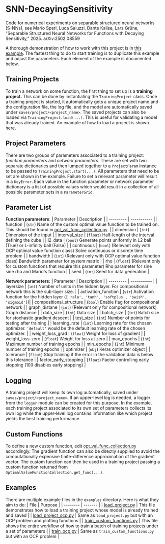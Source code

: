# SNN-DecayingSensitivity
Code for numerical experiments on separable structured neural networks (S-NNs), see Mario Sperl, Luca Saluzzi, Dante Kalise, Lars Grüne, “Separable Structured Neural Networks for Functions with Decaying Sensitivity,” 2025. arXiv:2502.08559

A thorough demonstration of how to work with this project is in 
[this example](training/train_custom_functions.py). The fastest thing to do to
start training is to duplicate this example and adjust the parameters. Each
element of the example is documented below.

## Training Projects
To train a network on some function, the first thing to set up is a **training
project.** This can be done by instantiating the `TrainingProject` class. Once a
training project is started, it automatically gets a unique project name and the
configuration file, the log file, and the model are automatically saved under
`saves/project/<project_name>`. The saved projects can also be loaded via
`TrainingProject.load(...)`. This is useful for validating a model that was
already trained. An example of how to load a project is shown [here](examples/load_project.py).

## Project Parameters
There are two groups of parameters associated to a training project: *function
parameters* and *network parameters*. These are set with two separate
dictionaries and then lumped together to a `ProjectParam` instance to be passed
to `TrainingProject.start(...)`. All parameters that need to be set are shown in
the example. Failure to set a relevant parameter will result in a `KeyError`.
Each value in the function parameter or network parameter dictionary is a list
of possible values which would result in a collection of all possible parameter
sets in a `ParameterGrid`.

## Parameter List
**Function parameters:**
| Parameter | Description |
| --------- | ----------- |
| function | (`str`) Name of the custom optimal value function to be trained on. This should be found in [opt_val_func_collection.py](opt_val_func_collection.py). |
| dimension | (`int`) Dimension of the input |
| interval_size | (`float`) Half-length of the interval defining the cube  |
| l2_data | (`bool`) Generate points uniformly in L2 ball (True) or L-infinity ball (False) |
| continuous | (`bool`) (Relevant only with OCP optimal value function class) Solve continuous or discrete time problem |
| bandwidth | (`int`) (Relevant only with OCP optimal value function class) Bandwidth parameter for system matrix |
| rho | (`float`) (Relevant only for custom functions that require this parameter) Rho parameter for sine sine rho and Mario's function |
| seed | (`int`) Seed for data generation |

**Network parameters:**
| Parameter | Description |
| --------- | ----------- |
| layersize | (`int`) Number of units in the hidden layer. For compositional network this is the sub-layer size. |
| activation_function | (`str`) Activation function for the hidden layer (`['relu', 'tanh', 'softplus', 'swish', 'sigmoid']`)|
| compositional_structure | (`bool`) Enable flag for compositional network |
| graph_distane | (`int`) (Relevant only for compositional network) Graph distance |
| data_size | (`int`) Data size |
| batch_size | (`int`) Batch size for stochastic gradient descent |
| test_size | (`int`) Number of points for testing after training |
| learning_rate | (`int`) Learning rate for the chosen optimizer. `'default'` would be the default learning rate of the chosen optimizer. |
| weight_loss_grad | (`float`) Weight for loss of gradient |
| weight_loss-zero | (`float`) Weight for loss at zero |
| max_epochs | (`int`) Maximum number of training epochs |
| min_epochs | (`int`) Minimum number of training epochs |
| optimizer | (`obj`) Keras optimizer object |
| tolerance | (`float`) Stop training if the error in the validation data is below this tolerance |
| factor_early_stopping | (`float`) Factor controlling early stopping (100 disables early stopping) |

## Logging
A training project will keep its own log automatically, saved under
`saves/project/<project_name>`. If an upper-level log is needed, a logger from
the `logger` module can be created for this purpose. In the example, each
training project associated to its own set of parameters collects its own log
while the upper-level log contains information like which project yields the
best training performance.

## Custom Functions
To define a new custom function, edit
[opt_val_func_collection.py](/opt_val_func_collection.py) accordingly. The
gradient function can also be directly supplied to avoid the computationally
expensive finite-difference approximation of the gradient vector. The custom
function can then be used in a training project passing a custom function
returned from `OptimalValueFunctionCollection.get_func(...)`.

## Examples
There are multiple example files in the `examples` directory. Here is what they
aim to do:
| File     | Purpose |
| -------- | ------- |
| [load_project.py](examples/load_project.py)    | This file demonstrates how to load a training project whose model is already trained and saved |
| [load_project_ocp.py](examples/load_project_ocp.py)    | Same as `load_project.py` but with an OCP problem and plotting functions |
| [train_custom_functions.py](training/train_custom_functions.py)    | This file shows the entire workflow of how to train a batch of training projects under a set of parameters |
| [train_ocp.py](training/train_ocp.py)    | Same as `train_custom_functions.py` but with an OCP problem |
